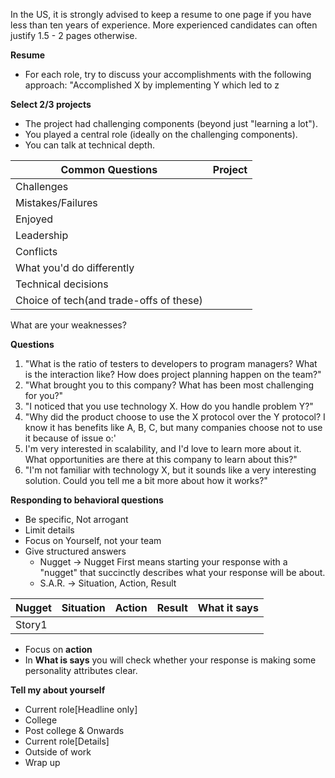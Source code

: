 In the US, it is strongly advised to keep a resume to one page if you have less than ten years of experience.
More experienced candidates can often justify 1.5 - 2 pages otherwise.

**Resume**
* For each role, try to discuss your accomplishments with the following approach: "Accomplished X by implementing
Y which led to z

**Select 2/3 projects**
* The project had challenging components (beyond just "learning a lot").
* You played a central role (ideally on the challenging components).
* You can talk at technical depth.

Common Questions | Project
---|---
Challenges|
Mistakes/Failures|
Enjoyed|
Leadership|
Conflicts|
What you'd do differently|
Technical decisions|
Choice of tech(and trade-offs of these)|


What are your weaknesses?

**Questions**
1. "What is the ratio of testers to developers to program managers? What is the interaction like? How does
project planning happen on the team?"
2. "What brought you to this company? What has been most challenging for you?"
3. "I noticed that you use technology X. How do you handle problem Y?"
4. "Why did the product choose to use the X protocol over the Y protocol? I know it has benefits like A, B,
C, but many companies choose not to use it because of issue o:'
5. I'm very interested in scalability, and I'd love to learn more about it. What opportunities are there at this
company to learn about this?"
6. "I'm not familiar with technology X, but it sounds like a very interesting solution. Could you tell me a bit
more about how it works?"

**Responding to behavioral questions**
* Be specific, Not arrogant
* Limit details
* Focus on Yourself, not your team
* Give structured answers
    * Nugget -> Nugget First means starting your response with a "nugget" that succinctly describes what your response
     will be about.
    * S.A.R. -> Situation, Action, Result

|Nugget|Situation|Action|Result|What it says
---|---|---|---|---
Story1|

* Focus on **action**
* In **What is says** you will check whether your response is making some personality attributes clear.

**Tell my about yourself**
* Current role[Headline only]
* College
* Post college & Onwards
* Current role[Details]
* Outside of work
* Wrap up

       
     